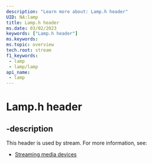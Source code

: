 ```yaml
---
description: "Learn more about: Lamp.h header"
UID: NA:lamp
title: Lamp.h header
ms.date: 03/02/2023
keywords: ["Lamp.h header"]
ms.keywords: 
ms.topic: overview
tech.root: stream
f1_keywords:
 - lamp
 - lamp/lamp
api_name:
 - lamp
---
```


# Lamp.h header

## -description

This header is used by stream. For more information, see:

- [Streaming media devices](../_stream/index.md)
